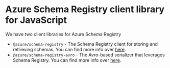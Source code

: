 # Azure Schema Registry client library for JavaScript

We have two client libraries for Azure Schema Registry

- `@azure/schema-registry` - The Schema Registry client for storing and retrieving schemas. You can find more info over [here](https://github.com/Azure/azure-sdk-for-js/blob/main/sdk/schemaregistry/schema-registry).
- `@azure/schema-registry-avro` - The Avro-based serializer that leverages Schema Registry. You can find more info over [here](https://github.com/Azure/azure-sdk-for-js/blob/main/sdk/schemaregistry/schema-registry-avro).